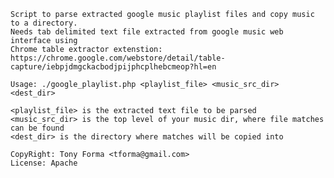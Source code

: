 	Script to parse extracted google music playlist files and copy music to a directory.
	Needs tab delimited text file extracted from google music web interface using 
	Chrome table extractor extenstion: 
	https://chrome.google.com/webstore/detail/table-capture/iebpjdmgckacbodjpijphcplhebcmeop?hl=en

	Usage: ./google_playlist.php <playlist_file> <music_src_dir> <dest_dir>

	<playlist_file> is the extracted text file to be parsed
	<music_src_dir> is the top level of your music dir, where file matches can be found
	<dest_dir> is the directory where matches will be copied into

	CopyRight: Tony Forma <tforma@gmail.com>
	License: Apache
